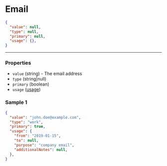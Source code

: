 # Email

```json
{
  "value": null,
  "type": null,
  "primary": null,
  "usage": {},
}
```
---

### Properties
<!-- model start -->
- `value` (string) - The email address
- `type` (string|null)
- `primary` (boolean)
- `usage` ([usage](../usage))
<!-- model end -->
### Sample 1
```json
{
  "value": "john.doe@example.com",
  "type": "work",
  "primary": true,
  "usage": {
    "from": "2019-01-15",
    "to": null,
    "purpose": "company email",
    "additionalNotes": null,
  },
}
```

